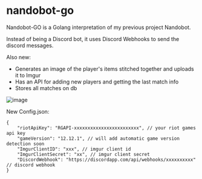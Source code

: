 # nandobot-go

Nandobot-GO is a Golang interpretation of my previous project Nandobot.

Instead of being a Discord bot, it uses Discord Webhooks to send the discord messages.

Also new:
- Generates an image of the player's items stitched together and uploads it to Imgur
- Has an API for adding new players and getting the last match info
- Stores all matches on db

![image](https://user-images.githubusercontent.com/82987034/177017838-a65f8cf0-df37-48ad-85bf-b10f84be0489.png)

New Config.json:
```
{
    "riotApiKey": "RGAPI-xxxxxxxxxxxxxxxxxxxxxxxx", // your riot games api key
    "gameVersion": "12.12.1", // will add automatic game version detection soon
    "ImgurClientID": "xxx", // imgur client id
    "ImgurClientSecret": "xx", // imgur client secret
    "DiscordWebhook": "https://discordapp.com/api/webhooks/xxxxxxxxxx" // discord webhook
}
```
